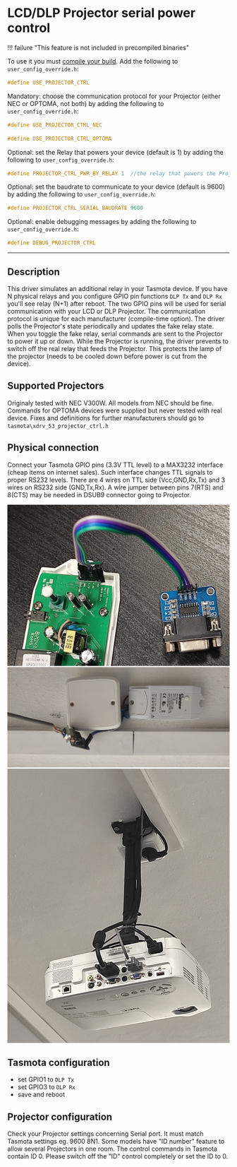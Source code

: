 # LCD/DLP Projector serial power control
!!! failure "This feature is not included in precompiled binaries"

To use it you must [compile your build](Compile-your-build). Add the following to `user_config_override.h`:

```C
#define USE_PROJECTOR_CTRL
```

Mandatory: choose the communication protocol for your Projector (either NEC or OPTOMA, not both) by adding the following to `user_config_override.h`:

```C
#define USE_PROJECTOR_CTRL_NEC
```

```C
#define USE_PROJECTOR_CTRL_OPTOMA
```

Optional: set the Relay that powers your device (default is 1) by adding the following to `user_config_override.h`:

```C
#define PROJECTOR_CTRL_PWR_BY_RELAY 1  //the relay that powers the Projector
```

Optional: set the baudrate to communicate to your device (default is 9600) by adding the following to `user_config_override.h`:

```C
#define PROJECTOR_CTRL_SERIAL_BAUDRATE 9600
```

Optional: enable debugging messages by adding the following to `user_config_override.h`:

```C
#define DEBUG_PROJECTOR_CTRL
```

----

## Description
This driver simulates an additional relay in your Tasmota device. If you have N physical relays and you configure GPIO pin functions `DLP Tx` and `DLP Rx` you'll see relay (N+1) after reboot. The two GPIO pins will be used for serial communication with your LCD or DLP Projector. The communication protocol is unique for each manufacturer (compile-time option). The driver polls the Projector's state periodically and updates the fake relay state. When you toggle the fake relay, serial commands are sent to the Projector to power it up or down. While the Projector is running, the driver prevents to switch off the real relay that feeds the Projector. This protects the lamp of the projector (needs to be cooled down before power is cut from the device).

## Supported Projectors
Originaly tested with NEC V300W. All models from NEC should be fine. Commands for OPTOMA devices were supplied but never tested with real device. Fixes and definitions for further manufacturers should go to `tasmota\xdrv_53_projector_ctrl.h`

## Physical connection
Connect your Tasmota GPIO pins (3.3V TTL level) to a MAX3232 interface (cheap items on internet sales). Such interface changes TTL signals to proper RS232 levels. There are 4 wires on TTL side (Vcc,GND,Rx,Tx) and 3 wires on RS232 side (GND,Tx,Rx). A wire jumper between pins 7(RTS) and 8(CTS) may be needed in DSUB9 connector going to Projector.

![](_media/ProjectorCtrl_TH16_unboxed.jpg)
![](_media/ProjectorCtrl_TH16_mounted.jpg)
![](_media/ProjectorCtrl_V300W.jpg)

## Tasmota configuration

* set GPIO1 to `DLP Tx`
* set GPIO3 to `DLP Rx`
* save and reboot

## Projector configuration
Check your Projector settings concerning Serial port. It must match Tasmota settings eg. 9600 8N1. Some models have "ID number" feature to allow several Projectors in one room. The control commands in Tasmota contain ID 0. Please switch off the "ID" control completely or set the ID to 0.

